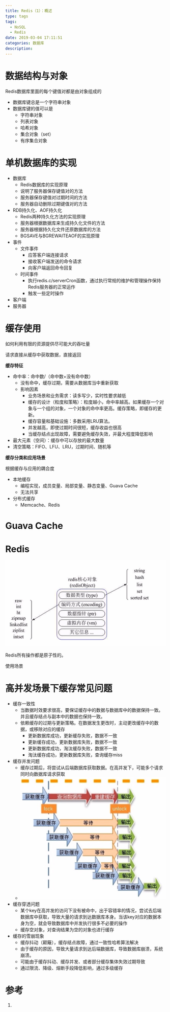 ```yaml
---
title: Redis（1）：概述
type: tags
tags:
  - NoSQL
  - Redis
date: 2019-03-04 17:11:51
categories: 数据库
description:
---
```


# 数据结构与对象

Redis数据库里面的每个键值对都是由对象组成的

- 数据库键总是一个字符串对象
- 数据库键的值可以是
  - 字符串对象
  - 列表对象
  - 哈希对象
  - 集合对象（set）
  - 有序集合对象

# 单机数据库的实现

- 数据库
  - Redis数据库的实现原理
  - 说明了服务器保存键值对的方法
  - 服务器保存键值对过期时间的方法
  - 服务器自动删除过期键值对的方法
- RDB持久化、AOF持久化
  - Redis两种持久化方法的实现原理
  - 服务器根据数据库来生成持久化文件的方法
  - 服务器根据持久化文件还原数据库的方法
  - BGSAVE与BGREWAITEAOF的实现原理
- 事件
  - 文件事件
    - 应答客户端连接请求
    - 接收客户端发送的命令请求
    - 向客户端返回命令回复
  - 时间事件
    - 执行redis.c/serverCron函数，通过执行常规的维护和管理操作保持Redis服务器的正常运作
    - 触发一些定时操作
- 客户端
- 服务器

# 缓存使用

如何利用有限的资源提供尽可能大的吞吐量

请求直接从缓存中获取数据，直接返回

**缓存特征**

- 命中率：命中数/（命中数+没有命中数）
  - 没有命中，缓存过期，需要从数据库当中重新获取
  - 影响因素
    - 业务场景和业务需求：读多写少，实时性要求越低
    - 缓存的设计（粒度和策略）：粒度越小，命中率越高。如果缓存一个对象与一个组的对象，一个对象的命中率更高。缓存策略，即缓存的更新。
    - 缓存容量和基础设施：多数采用LRU算法。
    - 并发越高，即使过期时间很短，缓存收益也很高
    - 当缓存结点出现故障，需要避免缓存失效，并最大程度降低影响
- 最大元素（空间）：缓存中可以存放的最大数量
- 清空策略：FIFO、LFU、LRU，过期时间、随机等

**缓存分类和应用场景**

根据缓存与应用的耦合度

- 本地缓存
  - 编程实现，成员变量、局部变量、静态变量、Guava Cache
  - 无法共享
- 分布式缓存
  - Memcache、Redis

# Guava Cache

# Redis

![1552978943031](assets\1552978943031.png)

Redis所有操作都是原子性的。

使用场景

# 高并发场景下缓存常见问题

- 缓存一致性
  - 当数据时效要求很高，要保证缓存中的数据与数据库中的数据保持一致。并且缓存结点与副本中的数据也保持一致。
  - 依赖缓存的过期与更新策略。在数据发生更改时，主动更改缓存中的数据，或移除对应的缓存
    - 更新数据库成功，更新缓存失败，数据不一致
    - 更新缓存成功，更新数据库失败，数据不一致
    - 更新数据库成功，淘汰缓存失败，数据不一致
    - 淘汰缓存成功，更新数据库失败，查询缓存miss
- 缓存并发问题
  - 缓存过期后，将尝试从后端数据库获取数据。在高并发下，可能多个请求同时向数据库请求获取
  - ![1552980709600](assets\1552980709600.png)
- 缓存穿透问题
  - 某个key在高并发的访问下没有被命中，出于容错率的情况，尝试去后端数据库中获取，导致大量的请求到达数据库本身。当该key对应的数据本身为空，就会导致数据库中并发执行很多不必要的操作
  - 缓存空对象，对查询结果为空的对象也进行缓存
- 缓存的雪崩现象
  - 缓存抖动（颠簸），缓存结点故障，通过一致性哈希算法解决
  - 由于缓存的原因，导致大量请求到达后端数据库，导致数据库崩溃，系统崩溃。
  - 可能由于缓存抖动、缓存并发、或者部分缓存集体失效过期导致
  - 通过限流、降级、熔断手段降低影响，通过多级缓存

# 参考 #

1. 
